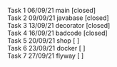 Task 1 06/09/21 main [closed]  
Task 2 09/09/21 javabase [closed]  
Task 3 13/09/21 decorator [closed]  
Task 4 16/09/21 badcode [closed]  
Task 5 20/09/21 shop [ ]  
Task 6 23/09/21 docker [ ]  
Task 7 27/09/21 flyway [ ]
